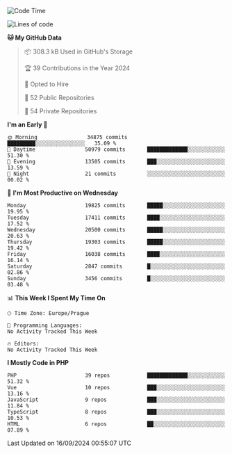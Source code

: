 <!--START_SECTION:waka-->
![Code Time](http://img.shields.io/badge/Code%20Time-1%2C583%20hrs%2058%20mins-blue)

![Lines of code](https://img.shields.io/badge/From%20Hello%20World%20I%27ve%20Written-31.2%20million%20lines%20of%20code-blue)

**🐱 My GitHub Data** 

> 📦 308.3 kB Used in GitHub's Storage 
 > 
> 🏆 39 Contributions in the Year 2024
 > 
> 💼 Opted to Hire
 > 
> 📜 52 Public Repositories 
 > 
> 🔑 54 Private Repositories 
 > 
**I'm an Early 🐤** 

```text
🌞 Morning                34875 commits       █████████░░░░░░░░░░░░░░░░   35.09 % 
🌆 Daytime                50979 commits       █████████████░░░░░░░░░░░░   51.30 % 
🌃 Evening                13505 commits       ███░░░░░░░░░░░░░░░░░░░░░░   13.59 % 
🌙 Night                  21 commits          ░░░░░░░░░░░░░░░░░░░░░░░░░   00.02 % 
```
📅 **I'm Most Productive on Wednesday** 

```text
Monday                   19825 commits       █████░░░░░░░░░░░░░░░░░░░░   19.95 % 
Tuesday                  17411 commits       ████░░░░░░░░░░░░░░░░░░░░░   17.52 % 
Wednesday                20500 commits       █████░░░░░░░░░░░░░░░░░░░░   20.63 % 
Thursday                 19303 commits       █████░░░░░░░░░░░░░░░░░░░░   19.42 % 
Friday                   16038 commits       ████░░░░░░░░░░░░░░░░░░░░░   16.14 % 
Saturday                 2847 commits        █░░░░░░░░░░░░░░░░░░░░░░░░   02.86 % 
Sunday                   3456 commits        █░░░░░░░░░░░░░░░░░░░░░░░░   03.48 % 
```


📊 **This Week I Spent My Time On** 

```text
🕑︎ Time Zone: Europe/Prague

💬 Programming Languages: 
No Activity Tracked This Week

🔥 Editors: 
No Activity Tracked This Week
```

**I Mostly Code in PHP** 

```text
PHP                      39 repos            █████████████░░░░░░░░░░░░   51.32 % 
Vue                      10 repos            ███░░░░░░░░░░░░░░░░░░░░░░   13.16 % 
JavaScript               9 repos             ███░░░░░░░░░░░░░░░░░░░░░░   11.84 % 
TypeScript               8 repos             ███░░░░░░░░░░░░░░░░░░░░░░   10.53 % 
HTML                     6 repos             ██░░░░░░░░░░░░░░░░░░░░░░░   07.89 % 
```




 Last Updated on 16/09/2024 00:55:07 UTC
<!--END_SECTION:waka-->
<!--
**AlexKratky/AlexKratky** is a ✨ _special_ ✨ repository because its `README.md` (this file) appears on your GitHub profile.

Here are some ideas to get you started:

- 🔭 I’m currently working on ...
- 🌱 I’m currently learning ...
- 👯 I’m looking to collaborate on ...
- 🤔 I’m looking for help with ...
- 💬 Ask me about ...
- 📫 How to reach me: ...
- 😄 Pronouns: ...
- ⚡ Fun fact: ...
-->
